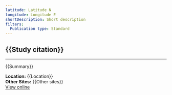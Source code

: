 ```yaml
---
latitude: Latitude N
longitude: Longitude E
shortDescription: Short description
filters:
  Publication type: Standard
---
```


## {{Study citation}}

---

{{Summary}}

**Location:** {{Location}}\
**Other Sites:** {{Other sites}}\
[View online]({{Hyperlink}})
